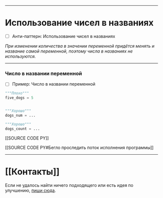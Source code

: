 ***
# Использование чисел в названиях
- [ ] Анти-паттерн: Использование чисел в названиях

_При изменении количества в значении переменной придётся менять и название самой переменной, поэтому числа в названиях не используются._

***
### Число в названии переменной
- [ ] Пример: Число в названии переменной

```python
"""Плохо"""
five_dogs = 5


"""Хорошо"""
dogs_num = ...

"""Хорошо"""
dogs_count = ...
```

[[SOURCE CODE PY]]

[[SOURCE CODE PY#Бегло проследить поток исполнения программы]]

***
# [[Контакты]]
Если не удалось найти ничего подходящего или есть идея по улучшению, [пиши сюда](https://github.com/jmuriki/WorthGrid/wiki/Контакты).
